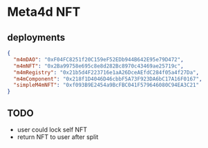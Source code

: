 # Meta4d NFT

## deployments

```json
{
  "m4mDAO": "0xF04FC8251f20C159eF52EDb944B642E95e79D472",
  "m4mNFT": "0x2Ba99758e695c8e8d282Bc8970c43469ae25719c",
  "m4mRegistry": "0x21b5d4F223716e1aA26DceAEfdC284f05a4f27Da",
  "m4mComponent": "0x218f1D4046D46cbbF5A73F923DA6bC17A16F0167",
  "simpleM4mNFT": "0xf093B9E2454a9BcFBC041F579646080C94EA3C21"
}
```

## TODO

- user could lock self NFT
- return NFT to user after split